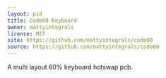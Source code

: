 ```yaml
---
layout: pid
title: Code60 Keyboard
owner: mattyintegrals
license: MIT
site: https://github.com/mattyintegrals/code60
source: https://github.com/mattyintegrals/code60
---
```


A multi layout 60% keyboard hotswap pcb.
